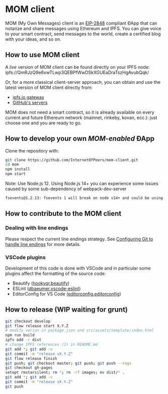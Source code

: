 # MOM client

MOM (My Own Messages) client is an [EIP-2848](https://github.com/ethereum/EIPs/blob/master/EIPS/eip-2848.md) compliant ÐApp that can notarize and share messages using Ethereum and IPFS. You can give voice to your smart contract, send messages to the world, create a certified blog with your ideas, and so on.

## How to use MOM client

A *live* version of MOM client can be found directly on your IPFS node: ipfs://QmRJzQ9e6xwTLwp3QEBPfWwDSkXGUEaDraTszHgAvubQqk/

Or, for a more classical client-server approach, you can obtain and use the latest version of MOM client directly from:

- [ipfs.io gateway](https://ipfs.io/ipfs/QmRJzQ9e6xwTLwp3QEBPfWwDSkXGUEaDraTszHgAvubQqk/)
- [GitHub's servers](https://internetofpeers.github.io/mom-client)

MOM does not need a smart contract, so it is already available on every current and future Ethereum network (mainnet, rinkeby, kovan, ecc.): just choose one and you are ready to go.

## How to develop your own _MOM-enabled_ ÐApp

Clone the repository with:

```bash
git clone https://github.com/InternetOfPeers/mom-client.git
cd mom
npm install
npm start
```

Note: Use Node.js 12. Using Node.js 14+ you can experience some issues caused by some sub-dependency of webpack-dev-server
```bash
fsevents@1.2.13: fsevents 1 will break on node v14+ and could be using insecure binaries. Upgrade to fsevents 2.
```

## How to contribute to the MOM client

### Dealing with line endings

Please respect the current line endings strategy. See [Configuring Git to handle line endings](https://help.github.com/en/articles/dealing-with-line-endings) for more details.

### VSCode plugins

Development of this code is done with VSCode and in particular some plugins affect the formatting of the source code:

- Beautify ([hookyqr.beautify](https://marketplace.visualstudio.com/items?itemName=HookyQR.beautify))
- ESLint ([dbaeumer.vscode-eslint](https://marketplace.visualstudio.com/items?itemName=dbaeumer.vscode-eslint))
- EditorConfig for VS Code ([editorconfig.editorconfig](https://marketplace.visualstudio.com/items?itemName=EditorConfig.EditorConfig))

## How to release (WIP waiting for grunt)

```bash
git checkout develop
git flow release start X.Y.Z
# modify verion in package.json and src/assets/template/index.html
npm run build
ipfs add -r dist
# change IPFS references (2) in README.md
git add *; git add -u
git commit -m "release vX.Y.Z"
git flow release finish
git push; git checkout master; git push; git push --tags
git checkout gh-pages
setopt rmstarsilent; rm *; rm -rf images; mv dist/* .
git add *; git add -u
git commit -m "release vX.Y.Z"
git push
```
